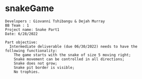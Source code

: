 # snakeGame


    Developers : Giovanni Tshibangu & Dejah Murray 
    BB Team : 1
    Project name: Snake Part1
    Date: 6/28/2022

    Part objective:
      Intermediate deliverable (due 06/30/2022) needs to have the following functionality:
        The game starts with the snake of size 5 moving right;
        Snake movement can be controlled in all directions;
        Snake does not grow;
        Snake pit border is visible;
        No trophies.

